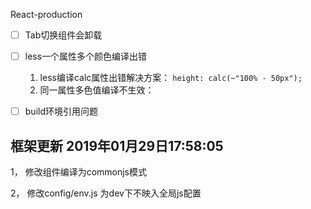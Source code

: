React-production

- [ ] Tab切换组件会卸载
- [ ] less一个属性多个颜色编译出错

  1. less编译calc属性出错解决方案： `height: calc(~"100% - 50px");`
  2. 同一属性多色值编译不生效：
- [ ] build环境引用问题


## 框架更新 2019年01月29日17:58:05

1， 修改组件编译为commonjs模式

2， 修改config/env.js 为dev下不映入全局js配置